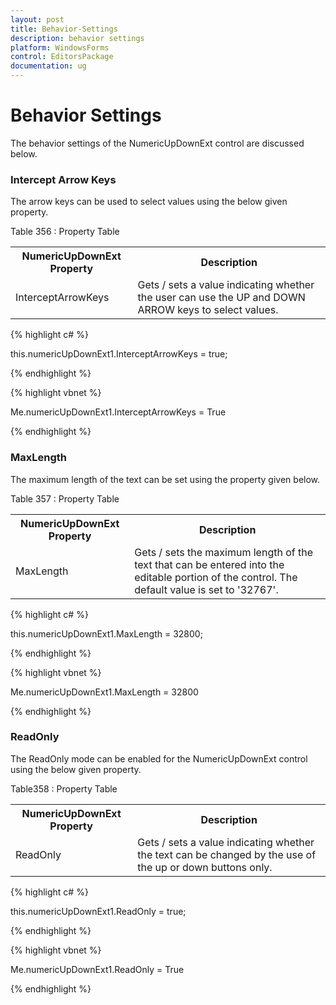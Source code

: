 ```yaml
---
layout: post
title: Behavior-Settings
description: behavior settings
platform: WindowsForms
control: EditorsPackage
documentation: ug
---
```


# Behavior Settings

The behavior settings of the NumericUpDownExt control are discussed below.

### Intercept Arrow Keys

The arrow keys can be used to select values using the below given property.

Table 356 : Property Table

<table>
<tr>
<th>
NumericUpDownExt Property</th><th>
Description</th></tr>
<tr>
<td>
InterceptArrowKeys</td><td>
Gets / sets a value indicating whether the user can use the UP and DOWN ARROW keys to select values.</td></tr>
</table>


{% highlight c# %}



this.numericUpDownExt1.InterceptArrowKeys = true;                     

{% endhighlight %}

{% highlight vbnet %}



Me.numericUpDownExt1.InterceptArrowKeys = True

{% endhighlight %}

### MaxLength

The maximum length of the text can be set using the property given below.

Table 357 : Property Table

<table>
<tr>
<th>
NumericUpDownExt Property</th><th>
Description</th></tr>
<tr>
<td>
MaxLength</td><td>
Gets / sets the maximum length of the text that can be entered into the editable portion of the control. The default value is set to '32767'.</td></tr>
</table>


{% highlight c# %}



this.numericUpDownExt1.MaxLength = 32800;               

{% endhighlight %}

{% highlight vbnet %}

Me.numericUpDownExt1.MaxLength = 32800

{% endhighlight %}

### ReadOnly

The ReadOnly mode can be enabled for the NumericUpDownExt control using the below given property.

Table358 : Property Table

<table>
<tr>
<th>
NumericUpDownExt Property</th><th>
Description</th></tr>
<tr>
<td>
ReadOnly</td><td>
Gets / sets a value indicating whether the text can be changed by the use of the up or down buttons only.</td></tr>
</table>


{% highlight c# %}

this.numericUpDownExt1.ReadOnly = true;

{% endhighlight %}

{% highlight vbnet %}

Me.numericUpDownExt1.ReadOnly = True

{% endhighlight %}

